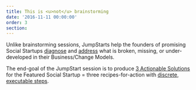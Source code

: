 ```yaml
---
title: This is <u>not</u> brainstorming
date: '2016-11-11 00:00:00'
order: 3
section:
---
```

Unlike brainstorming sessions, JumpStarts help the founders of promising Social Startups <u>diagnose</u> and <u>address</u> what is broken, missing, or under-developed in their Business/Change Models.  

The end-goal of the JumpStart session is to produce <u>3 Actionable Solutions</u> for the Featured Social Startup = three recipes-for-action with <u>discrete, executable steps</u>.
